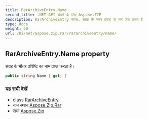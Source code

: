 ```yaml
---
title: RarArchiveEntry.Name
second_title: .NET API संदर्भ के लिए Aspose.ZIP
description: RarArchiveEntry संपत्त. संग्रह के भतर प्रवष्ट क नम प्रप्त करत है
type: docs
weight: 60
url: /hi/net/aspose.zip.rar/rararchiveentry/name/
---
```

## RarArchiveEntry.Name property

संग्रह के भीतर प्रविष्टि का नाम प्राप्त करता है।

```csharp
public string Name { get; }
```

### यह सभी देखें

* class [RarArchiveEntry](../)
* नाम स्थान [Aspose.Zip.Rar](../../rararchiveentry/)
* सभा [Aspose.Zip](../../../)


